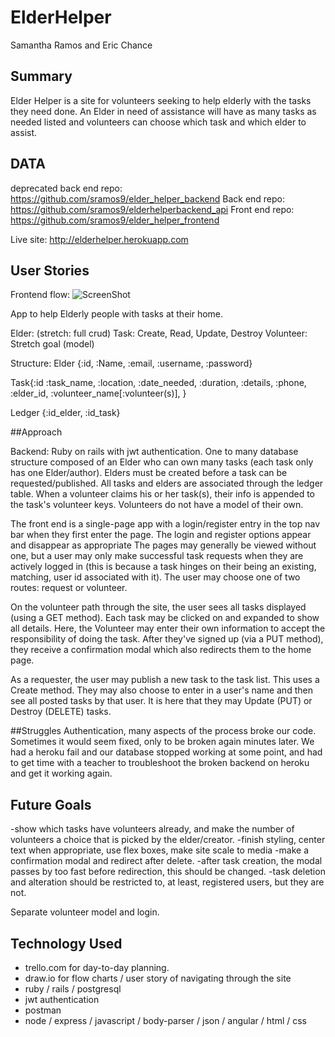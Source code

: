 # ElderHelper
Samantha Ramos and Eric Chance

## Summary

Elder Helper is a site for volunteers seeking to help elderly with the tasks they need done. An Elder in need of assistance will have as many tasks as needed listed and volunteers can choose which task and which elder to assist.

## DATA

deprecated back end repo: https://github.com/sramos9/elder_helper_backend
Back end repo: https://github.com/sramos9/elderhelperbackend_api
Front end repo: https://github.com/sramos9/elder_helper_frontend

Live site: http://elderhelper.herokuapp.com

## User Stories
Frontend flow:
![ScreenShot](/elder_helper_backend/Flowchart3.jpg)

App to help Elderly people with tasks at their home.

Elder:  (stretch: full crud)
Task: Create, Read, Update, Destroy
Volunteer: Stretch goal (model)

Structure:
Elder {:id, :Name, :email, :username, :password}

Task{:id :task_name, :location, :date_needed, :duration, :details, :phone, :elder_id, :volunteer_name[:volunteer(s)], }

Ledger {:id_elder, :id_task}

##Approach

Backend: Ruby on rails with jwt authentication.  One to many database structure composed of an Elder who can own many tasks (each task only has one Elder/author).  Elders must be created before a task can be requested/published. All tasks and elders are associated through the ledger table.  When a volunteer claims his or her task(s), their info is appended to the task's volunteer keys.  Volunteers do not have a model of their own.

The front end is a single-page app with a login/register entry in the top nav bar when they first enter the page. The login and register options appear and disappear as appropriate The pages may generally be viewed without one, but a user may only make successful task requests when they are actively logged in (this is because a task hinges on their being an existing, matching, user id associated with it).  The user may choose one of two routes: request or volunteer.  

On the volunteer path through the site, the user sees all tasks displayed (using a GET method). Each task may be clicked on and expanded to show all details.  Here, the Volunteer may enter their own information to accept the responsibility of doing the task.  After they've signed up (via a PUT method), they receive a confirmation modal which also redirects them to the home page.

As a requester, the user may publish a new task to the task list.  This uses a Create method.  They may also choose to enter in a user's name and then see all posted tasks by that user.  It is here that they may Update (PUT) or Destroy (DELETE) tasks.

##Struggles
Authentication, many aspects of the process broke our code.  Sometimes it would seem fixed, only to be broken again minutes later.  We had a heroku fail and our database stopped working at some point, and had to get time with a teacher to troubleshoot the broken backend on heroku and get it working again.

## Future Goals
-show which tasks have volunteers already, and make the number of volunteers a choice that is picked by the elder/creator.
-finish styling, center text when appropriate, use flex boxes, make site scale to media
-make a confirmation modal and redirect after delete.
-after task creation, the modal passes by too fast before redirection, this should be changed.
-task deletion and alteration should be restricted to, at least, registered users, but they are not.

Separate volunteer model and login. <!-- Volunteer {:id, :Name, :phone, :email, :task_list[task_id]} -->

## Technology Used
- trello.com for day-to-day planning.
- draw.io for flow charts / user story of navigating through the site
- ruby / rails / postgresql
- jwt authentication
- postman
- node / express / javascript / body-parser / json / angular / html / css
